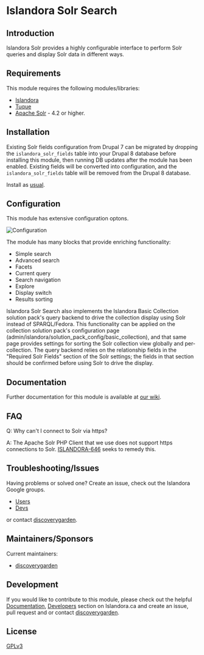 # Islandora Solr Search

## Introduction

Islandora Solr provides a highly configurable interface to perform Solr queries
and display Solr data in different ways.

## Requirements

This module requires the following modules/libraries:

* [Islandora](https://github.com/discoverygarden/islandora)
* [Tuque](https://github.com/islandora/tuque)
* [Apache Solr](https://lucene.apache.org/solr/) - 4.2 or higher.

## Installation

Existing Solr fields configuration from Drupal 7 can be migrated by dropping the
`islandora_solr_fields` table into your Drupal 8 database before installing this
module, then running DB updates after the module has been enabled. Existing
fields will be converted into configuration, and the `islandora_solr_fields`
table will be removed from the Drupal 8 database.

Install as
[usual](https://www.drupal.org/docs/8/extending-drupal-8/installing-drupal-8-modules).

## Configuration

This module has extensive configuration optons.

![Configuration](http://i.imgur.com/qhELL78.png)

The module has many blocks that provide enriching functionality:

* Simple search
* Advanced search
* Facets
* Current query
* Search navigation
* Explore
* Display switch
* Results sorting

Islandora Solr Search also implements the Islandora Basic Collection solution
pack's query backend to drive the collection display using Solr instead of
SPARQL/Fedora. This functionality can be applied on the collection solution
pack's configuration page
(admin/islandora/solution_pack_config/basic_collection), and that same page
provides settings for sorting the Solr collection view globally and
per-collection. The query backend relies on the relationship fields in the
"Required Solr Fields" section of the Solr settings; the fields in that section
should be confirmed before using Solr to drive the display.

## Documentation

Further documentation for this module is available at
[our wiki](https://wiki.duraspace.org/display/ISLANDORA/Islandora+Solr+Search).

## FAQ

Q: Why can't I connect to Solr via https?

A: The Apache Solr PHP Client that we use does not support https connections to
Solr. [ISLANDORA-646](https://jira.duraspace.org/browse/ISLANDORA-646) seeks
to remedy this.

## Troubleshooting/Issues

Having problems or solved one? Create an issue, check out the Islandora Google
groups.

* [Users](https://groups.google.com/forum/?hl=en&fromgroups#!forum/islandora)
* [Devs](https://groups.google.com/forum/?hl=en&fromgroups#!forum/islandora-dev)

or contact [discoverygarden](http://support.discoverygarden.ca).

## Maintainers/Sponsors

Current maintainers:

* [discoverygarden](http://www.discoverygarden.ca)

## Development

If you would like to contribute to this module, please check out the helpful
[Documentation](https://github.com/Islandora/islandora/wiki#wiki-documentation-for-developers),
[Developers](http://islandora.ca/developers) section on Islandora.ca and create
an issue, pull request and or contact
[discoverygarden](http://support.discoverygarden.ca).

## License

[GPLv3](http://www.gnu.org/licenses/gpl-3.0.txt)
